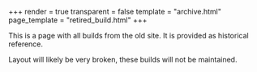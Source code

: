 +++
render = true
transparent = false
template = "archive.html"
page_template = "retired_build.html"
+++

This is a page with all builds from the old site. It is provided as historical reference.

Layout will likely be very broken, these builds will not be maintained.
